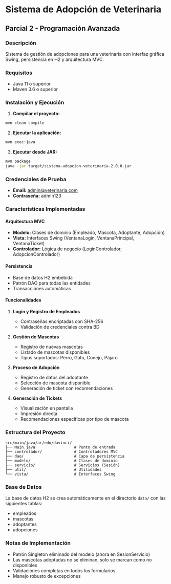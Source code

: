 # Sistema de Adopción de Veterinaria

## Parcial 2 - Programación Avanzada

### Descripción
Sistema de gestión de adopciones para una veterinaria con interfaz gráfica Swing, persistencia en H2 y arquitectura MVC.

### Requisitos
- Java 11 o superior
- Maven 3.6 o superior

### Instalación y Ejecución

1. **Compilar el proyecto:**
```bash
mvn clean compile
```

2. **Ejecutar la aplicación:**
```bash
mvn exec:java
```

3. **Ejecutar desde JAR:**
```bash
mvn package
java -jar target/sistema-adopcion-veterinaria-2.0.0.jar
```

### Credenciales de Prueba
- **Email:** admin@veterinaria.com
- **Contraseña:** admin123

### Características Implementadas

#### Arquitectura MVC
- **Modelo:** Clases de dominio (Empleado, Mascota, Adoptante, Adopción)
- **Vista:** Interfaces Swing (VentanaLogin, VentanaPrincipal, VentanaTicket)
- **Controlador:** Lógica de negocio (LoginControlador, AdopcionControlador)

#### Persistencia
- Base de datos H2 embebida
- Patrón DAO para todas las entidades
- Transacciones automáticas

#### Funcionalidades
1. **Login y Registro de Empleados**
   - Contraseñas encriptadas con SHA-256
   - Validación de credenciales contra BD

2. **Gestión de Mascotas**
   - Registro de nuevas mascotas
   - Listado de mascotas disponibles
   - Tipos soportados: Perro, Gato, Conejo, Pájaro

3. **Proceso de Adopción**
   - Registro de datos del adoptante
   - Selección de mascota disponible
   - Generación de ticket con recomendaciones

4. **Generación de Tickets**
   - Visualización en pantalla
   - Impresión directa
   - Recomendaciones específicas por tipo de mascota

### Estructura del Proyecto
```
src/main/java/ar/edu/davinci/
├── Main.java                 # Punto de entrada
├── controlador/              # Controladores MVC
├── dao/                      # Capa de persistencia
├── modelo/                   # Clases de dominio
├── servicio/                 # Servicios (Sesión)
├── util/                     # Utilidades
└── vista/                    # Interfaces Swing
```

### Base de Datos
La base de datos H2 se crea automáticamente en el directorio `data/` con las siguientes tablas:
- empleados
- mascotas
- adoptantes
- adopciones

### Notas de Implementación
- Patrón Singleton eliminado del modelo (ahora en SesionServicio)
- Las mascotas adoptadas no se eliminan, solo se marcan como no disponibles
- Validaciones completas en todos los formularios
- Manejo robusto de excepciones